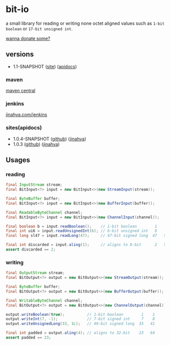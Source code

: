 bit-io
======
a small library for reading or writing none octet aligned values such as `1-bit boolean` or `17-bit unsigned int`.

[wanna donate some?](https://www.paypal.com/cgi-bin/webscr?cmd=_donations&business=GWDFLJNSZSEGG&lc=KR&item_name=github&currency_code=USD&bn=PP%2dDonationsBF%3abtn_donateCC_LG%2egif%3aNonHosted)

## versions
* 1.1-SNAPSHOT ([site](http://jinahya.github.io/bit-io/site/1.1-SNAPSHOT/index.html)) ([apidocs](http://jinahya.github.io/bit-io/site/1.1-SNAPSHOT/apidocs/index.html))


### maven
[maven central](http://search.maven.org/#search%7Cgav%7C1%7Cg%3A%22com.github.jinahya%22%20AND%20a%3A%22bit-io%22)

### jenkins
[jinahya.com/jenkins](https://jinahya.com/jenkins/job/com.github.jinahya%20bit-io/)

### sites(apidocs)
* 1.0.4-SNAPSHOT ([github](http://jinahya.github.io/bit-io/site/1.0.4-SNAPSHOT/apidocs/index.html)) ([jinahya](https://jinahya.com/mvn/site/com.github.jinahya/bit-io/1.0.4-SNAPSHOT/apidocs/index.html))
* 1.0.3 ([github](http://jinahya.github.io/bit-io/site/1.0.3/apidocs/index.html)) ([jinahya](https://jinahya.com/mvn/site/com.github.jinahya/bit-io/1.0.3/apidocs/index.html))

## Usages
### reading
```java
final InputStream stream;
final BitInput<?> input = new BitInput<>(new StreamInput(stream));

final ByteBuffer buffer;
final BitInput<?> input = new BitInput<>(new BufferInput(buffer));

final ReadableByteChannel channel;
final BitInput<?> input = new BitInput<>(new ChannelInput(channel));

final boolean b = input.readBoolean();    // 1-bit boolean        1    1
final int ui6 = input.readUnsignedInt(6); // 6-bit unsigned int   6    7
final long sl47 = input.readLong(47);     // 47-bit signed long  47   54

final int discarded = input.aling(1);     // aligns to 8-bit      2   56
assert discarded == 2;
```
### writing
```java
final OutputStream stream;
final BitOutput<?> output = new BitOutput<>(new StreamOutput(stream));

final ByteBuffer buffer;
final BitOutput<?> output = new BitOutput<>(new BufferOutput(buffer));

final WritableByteChannel channel;
final BitOutput<?> output = new BitOutput<>(new ChannelOutput(channel));

output.writeBoolean(true);          // 1-bit boolean        1    1
output.writeInt(7, -1);             // 7-bit signed int     7    8
output.writeUnsignedLong(33, 1L);   // 49-bit signed long  33   41

final int padded = output.aling(4); // aligns to 32-bit    23   64
assert padded == 23;
```
